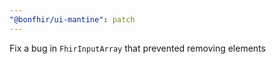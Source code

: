 ```yaml
---
"@bonfhir/ui-mantine": patch
---
```


Fix a bug in `FhirInputArray` that prevented removing elements
